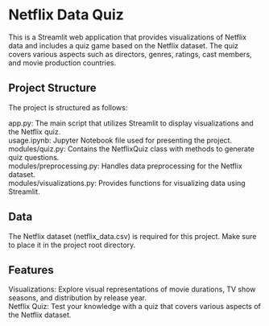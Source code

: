 # Netflix Data Quiz
This is a Streamlit web application that provides visualizations of Netflix data and includes a quiz game based on the Netflix dataset. The quiz covers various aspects such as directors, genres, ratings, cast members, and movie production countries.

## Project Structure
The project is structured as follows:

app.py: The main script that utilizes Streamlit to display visualizations and the Netflix quiz.<br>
usage.ipynb: Jupyter Notebook file used for presenting the project.<br>
modules/quiz.py: Contains the NetflixQuiz class with methods to generate quiz questions.<br>
modules/preprocessing.py: Handles data preprocessing for the Netflix dataset.<br>
modules/visualizations.py: Provides functions for visualizing data using Streamlit.<br>

## Data
The Netflix dataset (netflix_data.csv) is required for this project. Make sure to place it in the project root directory.

## Features
Visualizations: Explore visual representations of movie durations, TV show seasons, and distribution by release year.<br>
Netflix Quiz: Test your knowledge with a quiz that covers various aspects of the Netflix dataset.
